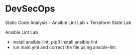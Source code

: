# DevSecOps
Static Code Analysis - Ansible Lint Lab +
Terraform State Lab

Ansible Lint Lab
- install ansible-lint: pip3 install ansible-lint
- run main.yml and correct the file using ansible-lint
